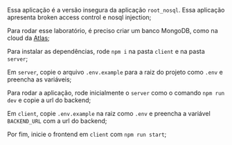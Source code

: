 Essa aplicação é a versão insegura da aplicação `root_nosql`. Essa aplicação apresenta broken access control e nosql injection;

Para rodar esse laboratório, é preciso criar um banco MongoDB, como na cloud da [Atlas](https://www.mongodb.com/atlas/database);

Para instalar as dependências, rode `npm i` na pasta `client` e na pasta `server`;

Em `server`, copie o arquivo `.env.example` para a raiz do projeto como `.env` e preencha as variáveis;

Para rodar a aplicação, rode inicialmente o `server` como o comando `npm run dev` e copie a url do backend;

Em `client`, copie `.env.example` na raiz como `.env` e preencha a variável `BACKEND_URL` com a url do backend;

Por fim, inicie o frontend em `client` com `npm run start`;